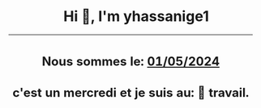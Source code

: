 <h1 align='center'>Hi 👋, I'm yhassanige1</h1>
<div align='center'>

|<h2 align='center'>Nous sommes le: <u>01/05/2024</u></h2><h2 align='center'>c'est un mercredi et je suis au: 🏢 travail.</h2>|
|---
</div>